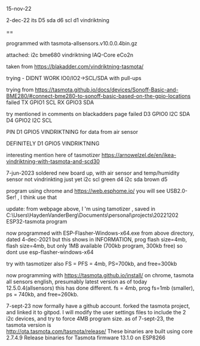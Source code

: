 15-nov-22

2-dec-22
its D5  sda
d6  scl
d1  vindriktning

==


programmed with tasmota-allsensors.v10.0.0.4bin.gz

attached:
i2c   bme680
vindriktning
IAQ-Core eCo2n


taken from https://blakadder.com/vindriktning-tasmota/


trying - DIDNT WORK
IO0/IO2->SCL/SDA with pull-ups






trying   from https://tasmota.github.io/docs/devices/Sonoff-Basic-and-BME280/#connect-bme280-to-sonoff-basic-based-on-the-gpio-locations
failed
TX GPIO1   SCL
RX GPIO3 SDA




try mentioned in comments on blackadders page
failed
D3 GPIO0 	I2C SDA
D4 GPIO2 	I2C SCL


PIN D1 GPIO5 VINDRIKTNING for data from air sensor


DEFINITELY
D1 GPIO5 	VINDRIKTNING




interesting mention here of tasmotizer
https://arnowelzel.de/en/ikea-vindriktning-with-tasmota-and-scd30


7-jun-2023
soldered new board up, with air sensor and temp/humidity sensor
not vindrinkting just yet
i2c scl green   d4
i2c sda brown   d5

program using chrome and https://web.esphome.io/
you will see USB2.0-Ser!   , I think use that 

update: from webpage above, I 'm using tamotizer , saved in 
C:\Users\HaydenVanderBerg\Documents\personal\projects\20221202 ESP32-tasmota program

now programmed with ESP-Flasher-Windows-x64.exe  from above directory, dated 4-dec-2021
but this shows in INFORMATION, prog flash size=4mb, flash size=4mb, but only 1MB available (700kb program, 300kb free)
so dont use esp-flasher-windows-x64

try with  tasmotizer
also FS = PFS = 4mb,  PS=700kb, and free=300kb



now programming with https://tasmota.github.io/install/ on chrome,   tasmota all sensors english, presumably latest version as of today  12.5.0.4(allsensors)
this has done different. fs = 4mb, prog fs=1mb (smaller), ps = 740kb, and free=260kb. 


7-sept-23
now formally have a github account. forked the tasmota project, and linked it to gitpod.  I will modify the user settings files to include the 2 i2c devices, and try to force 4MB program size. as of 7-sept-23, the tasmota version is  
http://ota.tasmota.com/tasmota/release/
These binaries are built using core 2.7.4.9
Release binaries for Tasmota firmware 13.1.0 on ESP8266





